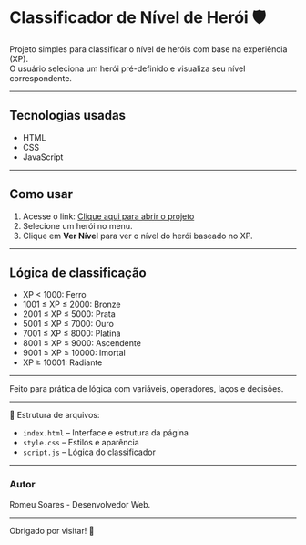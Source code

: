 # Classificador de Nível de Herói 🛡️

Projeto simples para classificar o nível de heróis com base na experiência (XP).  
O usuário seleciona um herói pré-definido e visualiza seu nível correspondente.

---

## Tecnologias usadas

- HTML  
- CSS  
- JavaScript  

---

## Como usar

1. Acesse o link: [Clique aqui para abrir o projeto](https://romeusorionaet.github.io/Hero-XP---DIO.github.io/)
2. Selecione um herói no menu.  
3. Clique em **Ver Nível** para ver o nível do herói baseado no XP.

---

## Lógica de classificação

- XP < 1000: Ferro  
- 1001 ≤ XP ≤ 2000: Bronze  
- 2001 ≤ XP ≤ 5000: Prata  
- 5001 ≤ XP ≤ 7000: Ouro  
- 7001 ≤ XP ≤ 8000: Platina  
- 8001 ≤ XP ≤ 9000: Ascendente  
- 9001 ≤ XP ≤ 10000: Imortal  
- XP ≥ 10001: Radiante  

---

Feito para prática de lógica com variáveis, operadores, laços e decisões.

---

📁 Estrutura de arquivos:

- `index.html` – Interface e estrutura da página  
- `style.css` – Estilos e aparência  
- `script.js` – Lógica do classificador

---

### Autor

Romeu Soares - Desenvolvedor Web.

---

Obrigado por visitar! 🚀

